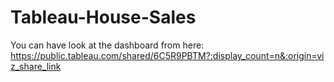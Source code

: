 # Tableau-House-Sales
You can have look at the dashboard from here:
https://public.tableau.com/shared/6C5R9PBTM?:display_count=n&:origin=viz_share_link
